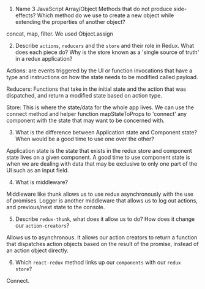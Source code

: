 1.  Name 3 JavaScript Array/Object Methods that do not produce side-effects? Which method do we use to create a new object while extending the properties of another object? 

concat, map, filter. We used Object.assign


2.  Describe `actions`, `reducers` and the `store` and their role in Redux. What does each piece do? Why is the store known as a 'single source of truth' in a redux application?

Actions: are events triggered by the UI or function invocations that have a type and instructions on how the state needs to be modified called payload. 

Reducers: Functions that take in the initial state and the action that was dispatched, and return a modified state based on action type. 

Store: This is where the state/data for the whole app lives. We can use the connect method and helper function mapStateToProps to 'connect' any component with the state that may want to be concerned with. 


3.  What is the difference between Application state and Component state? When would be a good time to use one over the other?

Application state is the state that exists in the redux store and component state lives on a given component. A good time to use component state is when we are dealing with data that may be exclusive to only one part of the UI such as an input field. 


4.  What is middleware?

Middleware like thunk allows us to use redux asynchronously with the use of promises. Logger is another middleware that allows us to log out actions, and previous/next state to the console.

5.  Describe `redux-thunk`, what does it allow us to do? How does it change our `action-creators`?

Allows us to asynchronous. It allows our action creators to return a function that dispatches action objects based on the result of the promise, instead of an action object directly. 


6.  Which `react-redux` method links up our `components` with our `redux store`?

Connect. 